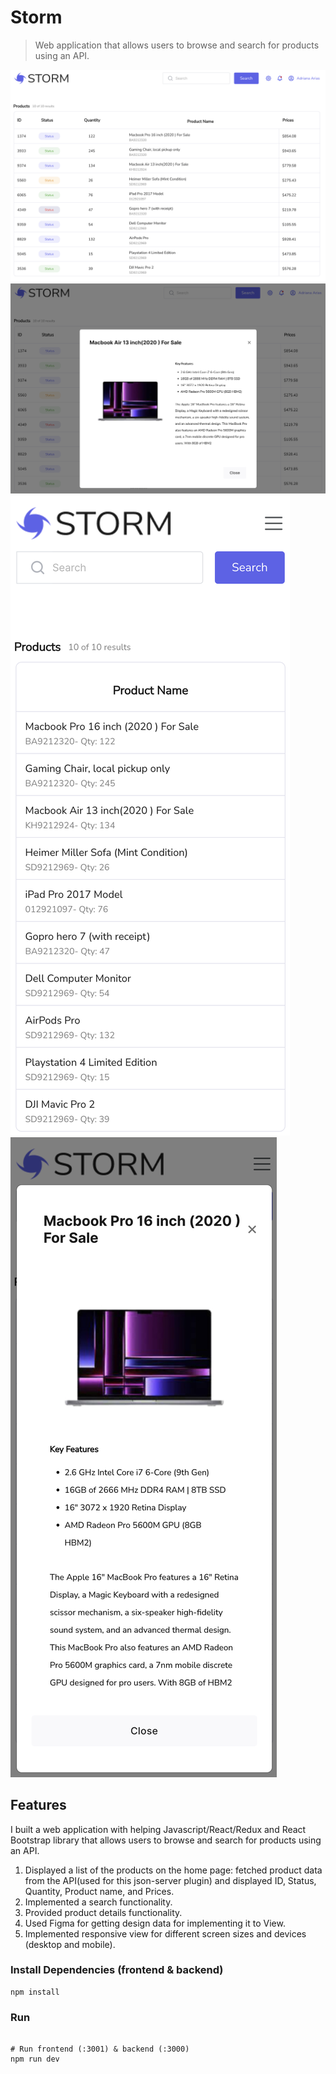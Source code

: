 # Storm

> Web application that allows users to browse and search for products using an API.

<img src="./src/assets/img/full-screen.png">
<img src="./src/assets/img/full-screen-with-modal.png">
<img src="./src/assets/img/small-size.png">
<img src="./src/assets/img/small-size0-with-modal.png">


## Features

I built a web application with helping Javascript/React/Redux and React Bootstrap library that allows users to browse and search for products using an API.
1. Displayed a list of the products on the home page: fetched product data from the API(used for this json-server plugin) and displayed ID, Status, Quantity, Product name, and Prices.
2. Implemented a search functionality.
3. Provided product details functionality.
4. Used Figma for getting design data for implementing it to View.
5. Implemented responsive view for different screen sizes and devices (desktop and mobile).

### Install Dependencies (frontend & backend)

```
npm install
```

### Run

```

# Run frontend (:3001) & backend (:3000)
npm run dev
```


